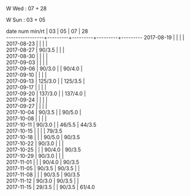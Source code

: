 W Wed      : 07 + 28

W Sun      : 03 + 05

date num min/rt |    03   |    05   |    07   |    28   
----------------+---------+---------+---------+---------
2017-08-19      |         |         |         |                 
2017-08-23      |         |         |         |                 
2017-08-27      |  90/3.5 |         |         |                 
2017-08-30      |         |         |         |                 
2017-09-03      |         |         |         |                 
2017-09-06      |  90/3.0 |         |  90/4.0 |                 
2017-09-10      |         |         |         |                 
2017-09-13      | 125/3.0 |         | 125/3.5 |                 
2017-09-17      |         |         |         |                 
2017-09-20      | 137/3.0 |         | 137/4.0 |                 
2017-09-24      |         |         |         |                 
2017-09-27      |         |         |         |                 
2017-10-04      |  90/3.5 |         |  90/5.0 |                 
2017-10-08      |         |         |         |                 
2017-10-11      |  90/3.0 |         |  46/5.5 |  44/3.5         
2017-10-15      |         |         |         |  79/3.5         
2017-10-18      |         |         |  90/5.0 |  90/3.5         
2017-10-22      |  90/3.0 |         |         |                 
2017-10-25      |         |         |  90/4.0 |  90/3.5         
2017-10-29      |  90/3.0 |         |         |                 
2017-11-01      |         |         |  90/4.0 |  90/3.5         
2017-11-05      |  90/3.5 |  90/3.5 |         |                 
2017-11-08      |         |         |  90/3.5 |  90/3.5         
2017-11-12      |  90/3.0 |  90/3.5 |         |                 
2017-11-15      |  29/3.5 |         |  90/3.5 |  61/4.0

